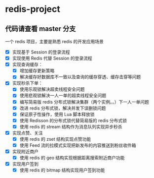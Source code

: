 # redis-project
## 代码请查看 master 分支
一个 redis 项目，主要是熟悉 redis 的开发应用场景

- [x] 实现基于 Session 的登录流程  
- [x] 实现使用 Redis 代替 Session 的登录流程  
- [x] 实现查询缓存：  
    - [x] 增加缓存更新策略  
    - [x] 解决缓存好数据库不一致以及查询的缓存穿透、缓存击穿等问题  
- [x] 实现秒杀下单：  
    - [x] 使用乐观锁解决超卖线程安全问题
    - [x] 使用悲观锁解决一人一单的超卖线程安全问题
    - [x] 编写简易版 redis 分布式锁解决集群（两个实例。。）下一人一单问题
    - [x] 改进 redis 分布式锁，解决并发下误删锁问题
    - [x] 保证原子性操作，使用 Lua 脚本释放锁
    - [x] 使用 Redisson 的分布式锁代替简易版的 redis 分布式锁
    - [x] 使用 redis 的 stream 结构作为消息队列实现异步秒杀
- [x] 实现点赞、关注
    - [x] 使用 redis 的 zset 结构实现点赞功能
    - [x] 使用 Feed 流的拉模式实现把新发布的内容推送到粉丝收件箱
- [x] 实现附近商户
    - [x] 使用 redis 的 geo 结构实现根据距离搜索附近商户功能
- [x] 实现用户签到
    - [x] 使用 redis 的 bitmap 结构实现用户签到功能
